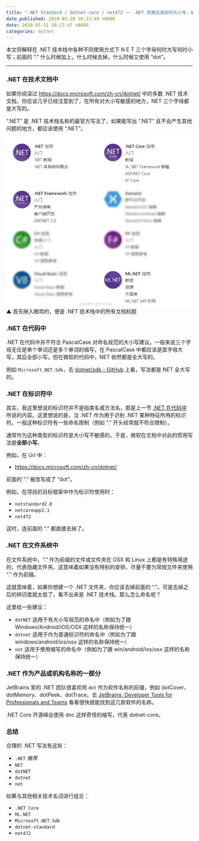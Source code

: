 ```yaml
---
title: ".NET Standard / dotnet-core / net472 —— .NET 究竟应该如何大小写，前面的 “.” 应该何去何从？"
date_published: 2018-05-28 16:23:49 +0800
date: 2018-05-31 20:17:47 +0800
categories: dotnet
---
```


本文将解释在 .NET 技术栈中各种不同使用方式下 N E T 三个字母何时大写何时小写；前面的 “.” 什么时候加上，什么时候去掉，什么时候又使用 “dot”。

---

<div id="toc"></div>

### .NET 在技术文档中

如果你阅读过 <https://docs.microsoft.com/zh-cn/dotnet/> 中的多数 .NET 技术文档，你应该几乎已经注意到了，在所有对大小写敏感的地方，NET 三个字母都是大写的。

“.NET” 是 .NET 技术栈名称的最官方写法了，如果能写出 “.NET” 且不会产生其他问题的地方，都应该使用 “.NET”。

![.NET 文档标题](/static/posts/2018-05-28-15-45-53.png)  
▲ 首先映入眼帘的，便是 .NET 技术栈中的所有文档标题

### .NET 在代码中

.NET 在代码中并不符合 PascalCase 对命名规范的大小写建议。一般来说三个字母无论是单个单词还是多个单词的缩写，在 PascalCase 中都应该是首字母大写，其后全部小写。但在微软的代码中，NET 依然都是全大写的。

例如 `Microsoft.NET.Sdk`，去 [dotnet/sdk - GitHub](https://github.com/dotnet/sdk/tree/master/src/Tasks/Microsoft.NET.Build.Tasks/targets) 上看，写法都是 NET 全大写的。

### .NET 在标识符中

其实，我这里想说的标识符并不是指类名或方法名，那是上一节 [.NET 在代码中](/post/case-of-dotnet-writing.html#net-%E5%9C%A8%E4%BB%A3%E7%A0%81%E4%B8%AD) 所说的内容。这里想说的是，当 .NET 作为用于识别 .NET 某种特征所用的标识符。一般这种标识符有一些命名限制（例如 “.” 开头经常就不符合限制）。

通常作为这种类型的标识符是大小写不敏感的，于是，微软在文档中对此的惯用写法是**全部小写**。

例如，在 Url 中：

- <https://docs.microsoft.com/zh-cn/dotnet/>

前面的 “.” 被改写成了 “dot”。

例如，在项目的目标框架中作为标识符使用时：

- `netstandard2.0`
- `netcoreapp2.1`
- `net472`

这时，连前面的 “.” 都直接去掉了。

### .NET 在文件系统中

在文件系统中，“.” 作为前缀的文件或文件夹在 OSX 和 Linux 上都是有特殊用途的，代表隐藏文件夹。这意味着如果没有特别的安排，尽量不要为常规文件夹使用 “.” 作为前缀。

这就意味着，如果你想建一个 .NET 文件夹，你应该去掉前面的 “.”。可是去掉之后的辨识度就太低了，看不出来是 .NET 技术栈。那么怎么命名呢？

这里给一些建议：

- `dotNET` 适用于有大小写规范的命名中（例如为了跟 Windows/Android/iOS/OSX 这样的名称保持统一）
- `dotnet` 适用于作为普通标识符的命名中（例如为了跟 windows/android/ios/osx 这样的名称保持统一）
- `net` 适用于使用缩写的命名中（例如为了跟 win/android/ios/osx 这样的名称保持统一）

### .NET 作为产品或机构名称的一部分

JetBrains 家的 .NET 团队很喜欢用 `dot` 作为软件名称的前缀，例如 dotCover、dotMemory、dotPeek、dotTrace。去 [JetBrains: Developer Tools for Professionals and Teams](https://www.jetbrains.com/) 看看很快就能找到这几款软件的名称。

.NET Core 开源峰会使用 dnc 这样奇怪的缩写，代表 dotnet-core。

### 总结

合理的 .NET 写法有这些：

- `.NET` *推荐*
- `NET`
- `dotNET`
- `dotnet`
- `net`

如果与其他相关技术名词进行组合：

- `.NET Core`
- `ML.NET`
- `Microsoft.NET.Sdk`
- `dotnet-standard`
- `net472`
